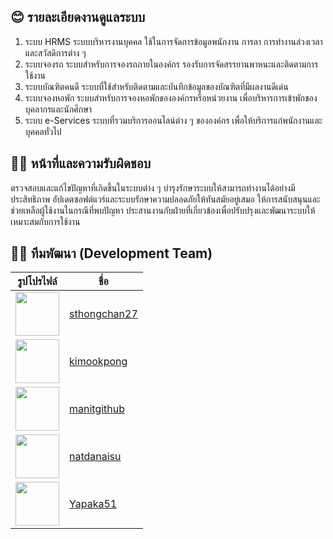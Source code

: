 ## 😊 รายละเอียดงานดูแลระบบ
1. ระบบ HRMS
ระบบบริหารงานบุคคล ใช้ในการจัดการข้อมูลพนักงาน การลา การทำงานล่วงเวลา และสวัสดิการต่าง ๆ
2. ระบบจองรถ
ระบบสำหรับการจองรถภายในองค์กร รองรับการจัดสรรยานพาหนะและติดตามการใช้งาน
3. ระบบบัณฑิตคนดี
ระบบที่ใช้สำหรับติดตามและบันทึกข้อมูลของบัณฑิตที่มีผลงานดีเด่น
4. ระบบจองหอพัก
ระบบสำหรับการจองหอพักขององค์กรหรือหน่วยงาน เพื่อบริหารการเข้าพักของบุคลากรและนักศึกษา
5. ระบบ e-Services
ระบบที่รวมบริการออนไลน์ต่าง ๆ ขององค์กร เพื่อให้บริการแก่พนักงานและบุคคลทั่วไป
## 👨‍💻 หน้าที่และความรับผิดชอบ
ตรวจสอบและแก้ไขปัญหาที่เกิดขึ้นในระบบต่าง ๆ
บำรุงรักษาระบบให้สามารถทำงานได้อย่างมีประสิทธิภาพ
อัปเดตซอฟต์แวร์และระบบรักษาความปลอดภัยให้ทันสมัยอยู่เสมอ
ให้การสนับสนุนและช่วยเหลือผู้ใช้งานในกรณีที่พบปัญหา
ประสานงานกับฝ่ายที่เกี่ยวข้องเพื่อปรับปรุงและพัฒนาระบบให้เหมาะสมกับการใช้งาน


## 👨‍💻 **ทีมพัฒนา (Development Team)**

| รูปโปรไฟล์                                                               | ชื่อ                                            |
| ------------------------------------------------------------------------ | ----------------------------------------------- |
| <img src="https://github.com/sthongchan27.png" width="70" height="70" /> | [sthongchan27](https://github.com/sthongchan27) |
| <img src="https://github.com/kimookpong.png" width="70" height="70" />   | [kimookpong](https://github.com/kimookpong)     |
| <img src="https://github.com/manitgithub.png" width="70" height="70" />  | [manitgithub](https://github.com/manitgithub)   |
| <img src="https://github.com/natdanaisu.png" width="70" height="70" />   | [natdanaisu](https://github.com/natdanaisu)     |
| <img src="https://github.com/Yapaka51.png" width="70" height="70" />     | [Yapaka51](https://github.com/Yapaka51)         |
